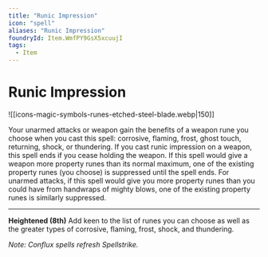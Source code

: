 ```yaml
---
title: "Runic Impression"
icon: "spell"
aliases: "Runic Impression"
foundryId: Item.WmfPY9GsX5xcuujI
tags:
  - Item
---
```


# Runic Impression
![[icons-magic-symbols-runes-etched-steel-blade.webp|150]]

Your unarmed attacks or weapon gain the benefits of a weapon rune you choose when you cast this spell: corrosive, flaming, frost, ghost touch, returning, shock, or thundering. If you cast runic impression on a weapon, this spell ends if you cease holding the weapon. If this spell would give a weapon more property runes than its normal maximum, one of the existing property runes (you choose) is suppressed until the spell ends. For unarmed attacks, if this spell would give you more property runes than you could have from handwraps of mighty blows, one of the existing property runes is similarly suppressed.

* * *

**Heightened (8th)** Add keen to the list of runes you can choose as well as the greater types of corrosive, flaming, frost, shock, and thundering.

_Note: Conflux spells refresh Spellstrike._
